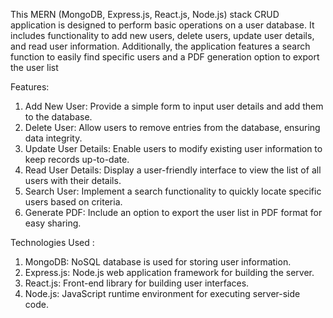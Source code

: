 This MERN (MongoDB, Express.js, React.js, Node.js) stack CRUD application is designed to perform basic operations on a user database.
It includes functionality to add new users, delete users, update user details, and read user information.
Additionally, the application features a search function to easily find specific users and a PDF generation option to export the user list


Features:
1. Add New User: Provide a simple form to input user details and add them to the database.
2. Delete User: Allow users to remove entries from the database, ensuring data integrity.
3. Update User Details: Enable users to modify existing user information to keep records up-to-date.
4. Read User Details: Display a user-friendly interface to view the list of all users with their details.
5. Search User: Implement a search functionality to quickly locate specific users based on criteria.
6. Generate PDF: Include an option to export the user list in PDF format for easy sharing.


Technologies Used :
1. MongoDB: NoSQL database is used for storing user information.
3. Express.js: Node.js web application framework for building the server.
4. React.js: Front-end library for building user interfaces.
5. Node.js: JavaScript runtime environment for executing server-side code.
